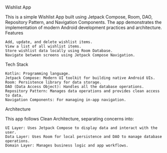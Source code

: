 Wishlist App

This is a simple Wishlist App built using Jetpack Compose, Room, DAO, Repository Pattern, and Navigation Components. The app demonstrates the implementation of modern Android development practices and architecture.
Features

    Add, update, and delete wishlist items.
    View a list of all wishlist items.
    Store wishlist data locally using Room Database.
    Navigate between screens using Jetpack Compose Navigation.

Tech Stack

    Kotlin: Programming language.
    Jetpack Compose: Modern UI toolkit for building native Android UIs.
    Room: Persistence library for data storage.
    DAO (Data Access Object): Handles all the database operations.
    Repository Pattern: Manages data operations and provides clean access to data.
    Navigation Components: For managing in-app navigation.

Architecture

This app follows Clean Architecture, separating concerns into:

    UI Layer: Uses Jetpack Compose to display data and interact with the user.
    Data Layer: Uses Room for local persistence and DAO to manage database operations.
    Domain Layer: Manages business logic and app workflows.


